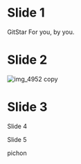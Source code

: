 
# Slide 1

GitStar
For you, by you.

# Slide 2

![img_4952 copy](https://f.cloud.github.com/assets/1476/1967164/de812802-82d1-11e3-8334-2ded7993fc7d.jpg)

# Slide 3


Slide 4


Slide 5



pichon
